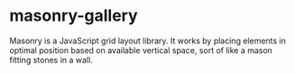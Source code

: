 # masonry-gallery
Masonry is a JavaScript grid layout library. It works by placing elements in optimal position based on available vertical space, sort of like a mason fitting stones in a wall.
